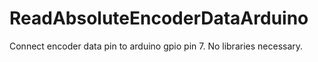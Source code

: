 # ReadAbsoluteEncoderDataArduino
Connect encoder data pin to arduino gpio pin 7. No libraries necessary.
